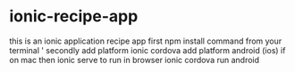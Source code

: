 # ionic-recipe-app
 this is an ionic application 
recipe app 
first npm install command from your terminal '
secondly add platform ionic cordova add platform android (ios) if on mac
then ionic serve to run in browser
ionic cordova run android 
